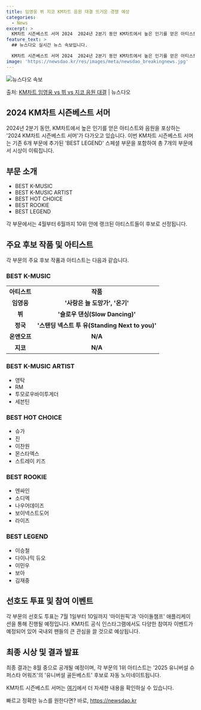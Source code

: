 ```yaml
---
title: 임영웅 뷔 지코 KM차트 음원 대결 뜨거운 경쟁 예상
categories:
  - News
excerpt: >
  KM차트 시즌베스트 서머 2024  2024년 2분기 동안 KM차트에서 높은 인기를 얻은 아티스트와 음원을 …
feature_text: >
  ## 뉴스다오 실시간 뉴스 속보입니다.

  KM차트 시즌베스트 서머 2024  2024년 2분기 동안 KM차트에서 높은 인기를 얻은 아티스트와 음원을 …
image: 'https://newsdao.kr/res/images/meta/newsdao_breakingnews.jpg'
---
```


![뉴스다오 속보](https://newsdao.kr/res/images/meta/newsdao_breakingnews.jpg)

<p>출처: <a href="https://newsdao.kr/4524" rel="dofollow">KM차트 임영웅 vs 뷔 vs 지코 음원 대결</a> | 뉴스다오</p>

<h2>2024 KM차트 시즌베스트 서머</h2>
<p data-ke-size="size16">2024년 2분기 동안, KM차트에서 높은 인기를 얻은 아티스트와 음원을 포상하는 '2024 KM차트 시즌베스트 서머'가 다가오고 있습니다. 이번 KM차트 시즌베스트 서머는 기존 6개 부문에 추가된 'BEST LEGEND' 스페셜 부문을 포함하여 총 7개의 부문에서 시상이 이뤄집니다.</p>

<h2 data-ke-size="size26">부문 소개</h2>
<ul>
  <li>BEST K-MUSIC</li>
  <li>BEST K-MUSIC ARTIST</li>
  <li>BEST HOT CHOICE</li>
  <li>BEST ROOKIE</li>
  <li>BEST LEGEND</li>
</ul>

<p data-ke-size="size16">각 부문에서는 4월부터 6월까지 10위 안에 랭크된 아티스트들이 후보로 선정됩니다.</p>

<h2 data-ke-size="size26">주요 후보 작품 및 아티스트</h2>
<p data-ke-size="size16">각 부문의 주요 후보 작품과 아티스트는 다음과 같습니다.</p>

<h3>BEST K-MUSIC</h3>
<table>
  <tr>
    <td style="text-align: center; height: 17px;"><b>아티스트</b></td>
    <td style="text-align: center; height: 17px;"><b>작품</b></td>
  </tr>
  <tr>
    <td style="text-align: center; height: 17px;"><b>임영웅</b></td>
    <td style="text-align: center; height: 17px;"><b>'사랑은 늘 도망가', '온기'</b></td>
  </tr>
  <tr>
    <td style="text-align: center; height: 17px;"><b>뷔</b></td>
    <td style="text-align: center; height: 17px;"><b>'슬로우 댄싱(Slow Dancing)'</b></td>
  </tr>
  <tr>
    <td style="text-align: center; height: 17px;"><b>정국</b></td>
    <td style="text-align: center; height: 17px;"><b>'스탠딩 넥스트 투 유(Standing Next to you)'</b></td>
  </tr>
  <tr>
    <td style="text-align: center; height: 17px;"><b>온앤오프</b></td>
    <td style="text-align: center; height: 17px;"><b>N/A</b></td>
  </tr>
  <tr>
    <td style="text-align: center; height: 17px;"><b>지코</b></td>
    <td style="text-align: center; height: 17px;"><b>N/A</b></td>
  </tr>
</table>

<h3>BEST K-MUSIC ARTIST</h3>
<ul>
  <li>영탁</li>
  <li>RM</li>
  <li>투모로우바이투게더</li>
  <li>세븐틴</li>
</ul>

<h3>BEST HOT CHOICE</h3>
<ul>
  <li>슈가</li>
  <li>진</li>
  <li>이찬원</li>
  <li>몬스타엑스</li>
  <li>스트레이 키즈</li>
</ul>

<h3>BEST ROOKIE</h3>
<ul>
  <li>엔싸인</li>
  <li>소디엑</li>
  <li>나우어데이즈</li>
  <li>보이넥스트도어</li>
  <li>라이즈</li>
</ul>

<h3>BEST LEGEND</h3>
<ul>
  <li>이승철</li>
  <li>다이나믹 듀오</li>
  <li>이민우</li>
  <li>보아</li>
  <li>김재중</li>
</ul>

<h2 data-ke-size="size26">선호도 투표 및 참여 이벤트</h2>
<p data-ke-size="size16">각 부문의 선호도 투표는 7월 1일부터 10일까지 '마이원픽'과 '아이돌챔프' 애플리케이션을 통해 진행될 예정입니다. KM차트 공식 인스타그램에서도 다양한 참여자 이벤트가 예정되어 있어 국내외 팬들의 큰 관심을 끌 것으로 예상됩니다.</p>

<h2 data-ke-size="size26">최종 시상 및 결과 발표</h2>
<p data-ke-size="size16">최종 결과는 8월 중으로 공개될 예정이며, 각 부문의 1위 아티스트는 '2025 유니버설 슈퍼스타 어워즈'의 '유니버설 골든베스트' 후보로 자동 노미네이트됩니다.</p>

<p data-ke-size="size16">KM차트 시즌베스트 서머는 <a href="https://newsdao.kr/4524">여기</a>에서 더 자세한 내용을 확인하실 수 있습니다.</p> 

빠르고 정확한 뉴스를 원한다면? 바로, <a href="https://newsdao.kr" rel="dofollow">https://newsdao.kr</a>


    
